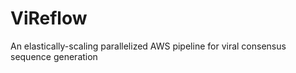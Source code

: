 # ViReflow
An elastically-scaling parallelized AWS pipeline for viral consensus sequence generation
